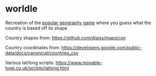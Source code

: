 # worldle

Recreation of the [popular geography game](https://worldle.teuteuf.fr/) where you guess what the country is based off its shape

Country shapes from: https://github.com/djaiss/mapsicon

Country coordinates from: https://developers.google.com/public-data/docs/canonical/countries_csv

Various lat/long scripts: https://www.movable-type.co.uk/scripts/latlong.html
